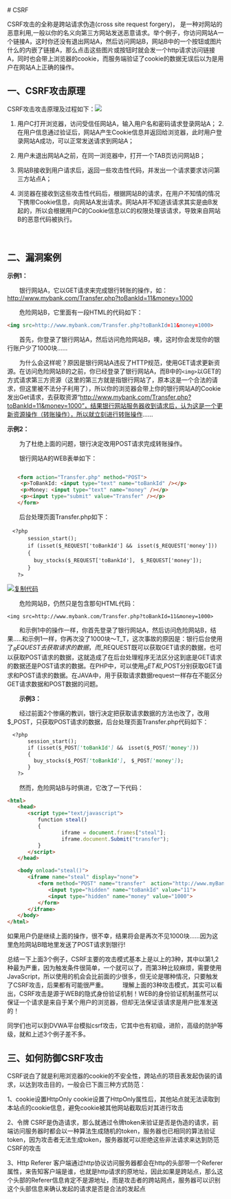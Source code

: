 ﻿﻿﻿# CSRF

CSRF攻击的全称是跨站请求伪造(cross site request forgery)， 是一种对网站的恶意利用,一般以你的名义向第三方网站发送恶意请求。举个例子，你访问网站A一个链接A，这时你还没有退出网站A，然后访问网站B，网站B中的一个按钮或图片什么的内嵌了链接A，那么点击这些图片或按钮时就会发一个http请求访问链接A，同时也会带上浏览器的cookie，而服务端验证了cookie的数据无误后以为是用户在网站A上正确的操作。  



## 一、CSRF攻击原理

CSRF攻击攻击原理及过程如下：![](https://img-blog.csdnimg.cn/img_convert/31690c9f894def1d03290185d242125d.png)

1. 用户C打开浏览器，访问受信任网站A，输入用户名和密码请求登录网站A；
   2.在用户信息通过验证后，网站A产生Cookie信息并返回给浏览器，此时用户登录网站A成功，可以正常发送请求到网站A；

2. 用户未退出网站A之前，在同一浏览器中，打开一个TAB页访问网站B；

3. 网站B接收到用户请求后，返回一些攻击性代码，并发出一个请求要求访问第三方站点A；

4. 浏览器在接收到这些攻击性代码后，根据网站B的请求，在用户不知情的情况下携带Cookie信息，向网站A发出请求。网站A并不知道该请求其实是由B发起的，所以会根据用户C的Cookie信息以C的权限处理该请求，导致来自网站B的恶意代码被执行。

   　　



## 二、漏洞案例



**示例1：**

　　银行网站A，它以GET请求来完成银行转账的操作，如：http://www.mybank.com/Transfer.php?toBankId=11&money=1000

　　危险网站B，它里面有一段HTML的代码如下：

```markdown
<img src=http://www.mybank.com/Transfer.php?toBankId=11&money=1000>
```

　　首先，你登录了银行网站A，然后访问危险网站B，噢，这时你会发现你的银行账户少了1000块......

　　为什么会这样呢？原因是银行网站A违反了HTTP规范，使用GET请求更新资源。在访问危险网站B的之前，你已经登录了银行网站A，而B中的`<img>`以GET的方式请求第三方资源（这里的第三方就是指银行网站了，原本这是一个合法的请求，但这里被不法分子利用了），所以你的浏览器会带上你的银行网站A的Cookie发出Get请求，去获取资源“http://www.mybank.com/Transfer.php?toBankId=11&money=1000”，结果银行网站服务器收到请求后，认为这是一个更新资源操作（转账操作），所以就立刻进行转账操作......

**示例2：**

　　为了杜绝上面的问题，银行决定改用POST请求完成转账操作。

　　银行网站A的WEB表单如下：　　

```markdown

　　<form action="Transfer.php" method="POST">　　　　
　　 <p>ToBankId: <input type="text" name="toBankId" /></p>　　　　
　　 <p>Money: <input type="text" name="money" /></p>　　　　
　　 <p><input type="submit" value="Transfer" /></p>　　
　　</form>  

```



　　后台处理页面Transfer.php如下：

```
　<?php
　　　　session_start();
　　　　if (isset($_REQUEST['toBankId'] &&　isset($_REQUEST['money']))
　　　　{
　　　　  buy_stocks($_REQUEST['toBankId'],　$_REQUEST['money']);
　　　　}
　　?>
```

[![复制代码](https://common.cnblogs.com/images/copycode.gif)](javascript:void(0);)

　　危险网站B，仍然只是包含那句HTML代码：

```
<img src=http://www.mybank.com/Transfer.php?toBankId=11&money=1000>
```

　　和示例1中的操作一样，你首先登录了银行网站A，然后访问危险网站B，结果.....和示例1一样，你再次没了1000块～T_T，这次事故的原因是：银行后台使用了$_REQUEST去获取请求的数据，而$_REQUEST既可以获取GET请求的数据，也可以获取POST请求的数据，这就造成了在后台处理程序无法区分这到底是GET请求的数据还是POST请求的数据。在PHP中，可以使用$_GET和$_POST分别获取GET请求和POST请求的数据。在JAVA中，用于获取请求数据request一样存在不能区分GET请求数据和POST数据的问题。

　　**示例3：**

　　经过前面2个惨痛的教训，银行决定把获取请求数据的方法也改了，改用$_POST，只获取POST请求的数据，后台处理页面Transfer.php代码如下：

```markdown
　<?php
　　　　session_start();
　　　　if (isset($_POST['toBankId'] &&　isset($_POST['money']))
　　　　{
　　　　  buy_stocks($_POST['toBankId'],　$_POST['money']);
　　　　}
　　?>
```

　　然而，危险网站B与时俱进，它改了一下代码：

```markdown
<html>
　　<head>
　　　　<script type="text/javascript">
　　　　　　function steal()
　　　　　　{
          　　　　 iframe = document.frames["steal"];
　　     　　      iframe.document.Submit("transfer");
　　　　　　}
　　　　</script>
　　</head>

　　<body onload="steal()">
　　　　<iframe name="steal" display="none">
　　　　　　<form method="POST" name="transfer"　action="http://www.myBank.com/Transfer.php">
　　　　　　　　<input type="hidden" name="toBankId" value="11">
　　　　　　　　<input type="hidden" name="money" value="1000">
　　　　　　</form>
　　　　</iframe>
　　</body>
</html>
```



如果用户仍是继续上面的操作，很不幸，结果将会是再次不见1000块......因为这里危险网站B暗地里发送了POST请求到银行!

​        总结一下上面3个例子，CSRF主要的攻击模式基本上是以上的3种，其中以第1,2种最为严重，因为触发条件很简单，一个<img>就可以了，而第3种比较麻烦，需要使用JavaScript，所以使用的机会会比前面的少很多，但无论是哪种情况，只要触发了CSRF攻击，后果都有可能很严重。
　　
理解上面的3种攻击模式，其实可以看出，CSRF攻击是源于WEB的隐式身份验证机制！WEB的身份验证机制虽然可以保证一个请求是来自于某个用户的浏览器，但却无法保证该请求是用户批准发送的！

同学们也可以到DVWA平台模拟csrf攻击，它其中也有初级，进阶，高级的防护等级，就和上述3个例子差不多。



## 三、如何防御CSRF攻击

CSRF说白了就是利用浏览器的cookie的不安全性，跨站点的项目表发起伪装的请求，以达到攻击目的，一般会已下面三种方式防范：

1、cookie设置HttpOnly
cookie设置了HttpOnly属性后，其他站点就无法读取到本站点的cookie信息，避免cookie被其他网站截取后对其进行攻击

2、令牌
CSRF是伪造请求，那么就通过令牌token来验证是否是伪造的请求，前端访问服务器时都会以一种算法生成随机的token，服务器也已相同的算法验证token，因为攻击者无法生成token，服务器就可以拒绝这些非法请求来达到防范CSRF的攻击

3、Http Referer 客户端通过http协议访问服务器都会在http的头部带一个Referer属性，来告知客户端是谁，也就是http请求的原地址，因此如果是跨站点，那么这个头部的Referer信息肯定不是源地址，而是攻击者的跨站网点，服务器可以识别这个头部信息来确认发起的请求是否是合法的发起点



